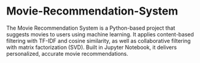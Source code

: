 # Movie-Recommendation-System
The Movie Recommendation System is a Python-based project that suggests movies to users using machine learning. It applies content-based filtering with TF-IDF and cosine similarity, as well as collaborative filtering with matrix factorization (SVD). Built in Jupyter Notebook, it delivers personalized, accurate movie recommendations.
